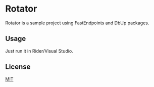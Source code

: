 # Rotator

Rotator is a sample project using FastEndpoints and DbUp packages.

## Usage

Just run it in Rider/Visual Studio.

## License

[MIT](https://choosealicense.com/licenses/mit/)
